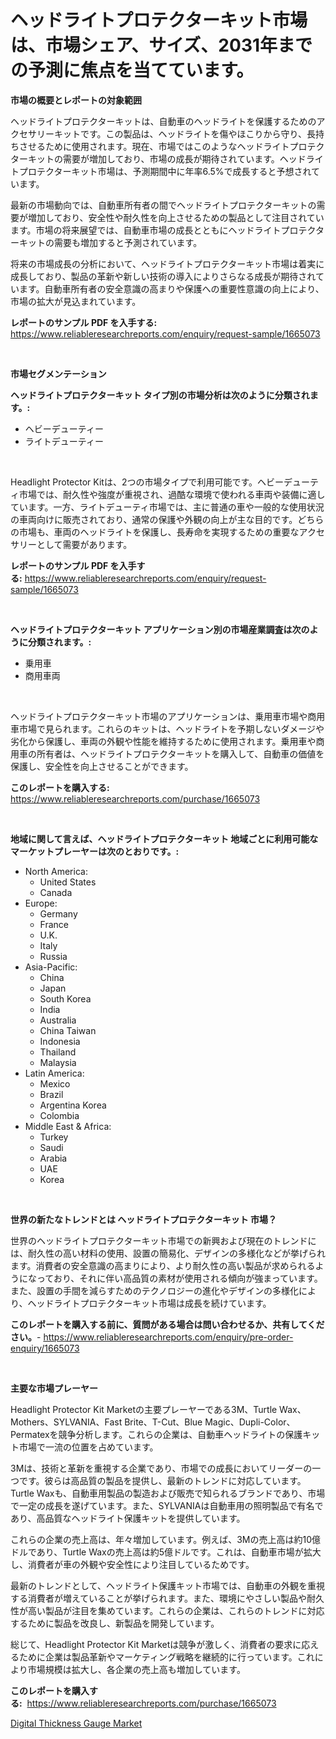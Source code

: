 <p><h1>ヘッドライトプロテクターキット市場は、市場シェア、サイズ、2031年までの予測に焦点を当てています。</h1></p><p><strong>市場の概要とレポートの対象範囲</strong></p>
<p><p>ヘッドライトプロテクターキットは、自動車のヘッドライトを保護するためのアクセサリーキットです。この製品は、ヘッドライトを傷やほこりから守り、長持ちさせるために使用されます。現在、市場ではこのようなヘッドライトプロテクターキットの需要が増加しており、市場の成長が期待されています。ヘッドライトプロテクターキット市場は、予測期間中に年率6.5%で成長すると予想されています。</p><p>最新の市場動向では、自動車所有者の間でヘッドライトプロテクターキットの需要が増加しており、安全性や耐久性を向上させるための製品として注目されています。市場の将来展望では、自動車市場の成長とともにヘッドライトプロテクターキットの需要も増加すると予測されています。</p><p>将来の市場成長の分析において、ヘッドライトプロテクターキット市場は着実に成長しており、製品の革新や新しい技術の導入によりさらなる成長が期待されています。自動車所有者の安全意識の高まりや保護への重要性意識の向上により、市場の拡大が見込まれています。</p></p>
<p><strong>レポートのサンプル PDF を入手する:</strong> <a href="https://www.reliableresearchreports.com/enquiry/request-sample/1665073">https://www.reliableresearchreports.com/enquiry/request-sample/1665073</a></p>
<p>&nbsp;</p>
<p><strong>市場セグメンテーション</strong></p>
<p><strong>ヘッドライトプロテクターキット タイプ別の市場分析は次のように分類されます。:</strong></p>
<p><ul><li>ヘビーデューティー</li><li>ライトデューティー</li></ul></p>
<p>&nbsp;</p>
<p><p>Headlight Protector Kitは、2つの市場タイプで利用可能です。ヘビーデューティ市場では、耐久性や強度が重視され、過酷な環境で使われる車両や装備に適しています。一方、ライトデューティ市場では、主に普通の車や一般的な使用状況の車両向けに販売されており、通常の保護や外観の向上が主な目的です。どちらの市場も、車両のヘッドライトを保護し、長寿命を実現するための重要なアクセサリーとして需要があります。</p></p>
<p><strong>レポートのサンプル PDF を入手する:</strong>&nbsp;<a href="https://www.reliableresearchreports.com/enquiry/request-sample/1665073">https://www.reliableresearchreports.com/enquiry/request-sample/1665073</a></p>
<p>&nbsp;</p>
<p><strong> ヘッドライトプロテクターキット アプリケーション別の市場産業調査は次のように分類されます。:</strong></p>
<p><ul><li>乗用車</li><li>商用車両</li></ul></p>
<p>&nbsp;</p>
<p><p>ヘッドライトプロテクターキット市場のアプリケーションは、乗用車市場や商用車市場で見られます。これらのキットは、ヘッドライトを予期しないダメージや劣化から保護し、車両の外観や性能を維持するために使用されます。乗用車や商用車の所有者は、ヘッドライトプロテクターキットを購入して、自動車の価値を保護し、安全性を向上させることができます。</p></p>
<p><strong>このレポートを購入する:</strong>&nbsp; <a href="https://www.reliableresearchreports.com/purchase/1665073">https://www.reliableresearchreports.com/purchase/1665073</a></p>
<p>&nbsp;</p>
<p><strong>地域に関して言えば、ヘッドライトプロテクターキット 地域ごとに利用可能なマーケットプレーヤーは次のとおりです。:</strong></p>
<p><ul>
    <li>
        North America:
        <ul>
            <li>United States</li>
            <li>Canada</li>
        </ul>
    </li>
    <li>
        Europe:
        <ul>
            <li>Germany</li>
            <li>France</li>
            <li>U.K.</li>
            <li>Italy</li>
            <li>Russia</li>
        </ul>
    </li>
    <li>
        Asia-Pacific:
        <ul>
            <li>China</li>
            <li>Japan</li>
            <li>South Korea</li>
            <li>India</li>
            <li>Australia</li>
            <li>China Taiwan</li>
            <li>Indonesia</li>
            <li>Thailand</li>
            <li>Malaysia</li>
        </ul>
    </li>
    <li>
        Latin America:
        <ul>
            <li>Mexico</li>
            <li>Brazil</li>
            <li>Argentina Korea</li>
            <li>Colombia</li>
        </ul>
    </li>
    <li>
        Middle East & Africa:
        <ul>
            <li>Turkey</li>
            <li>Saudi</li>
            <li>Arabia</li>
            <li>UAE</li>
            <li>Korea</li>
        </ul>
    </li>
    </ul></p>
<p>&nbsp;</p>
<p><strong>世界の新たなトレンドとは ヘッドライトプロテクターキット 市場？</strong></p>
<p><p>世界のヘッドライトプロテクターキット市場での新興および現在のトレンドには、耐久性の高い材料の使用、設置の簡易化、デザインの多様化などが挙げられます。消費者の安全意識の高まりにより、より耐久性の高い製品が求められるようになっており、それに伴い高品質の素材が使用される傾向が強まっています。また、設置の手間を減らすためのテクノロジーの進化やデザインの多様化により、ヘッドライトプロテクターキット市場は成長を続けています。</p></p>
<p><strong>このレポートを購入する前に、質問がある場合は問い合わせるか、共有してください。</strong>- <a href="https://www.reliableresearchreports.com/enquiry/pre-order-enquiry/1665073">https://www.reliableresearchreports.com/enquiry/pre-order-enquiry/1665073</a></p>
<p>&nbsp;</p>
<p><strong>主要な市場プレーヤー</strong></p>
<p><p>Headlight Protector Kit Marketの主要プレーヤーである3M、Turtle Wax、Mothers、SYLVANIA、Fast Brite、T-Cut、Blue Magic、Dupli-Color、Permatexを競争分析します。これらの企業は、自動車ヘッドライトの保護キット市場で一流の位置を占めています。</p><p>3Mは、技術と革新を重視する企業であり、市場での成長においてリーダーの一つです。彼らは高品質の製品を提供し、最新のトレンドに対応しています。Turtle Waxも、自動車用製品の製造および販売で知られるブランドであり、市場で一定の成長を遂げています。また、SYLVANIAは自動車用の照明製品で有名であり、高品質なヘッドライト保護キットを提供しています。</p><p>これらの企業の売上高は、年々増加しています。例えば、3Mの売上高は約10億ドルであり、Turtle Waxの売上高は約5億ドルです。これは、自動車市場が拡大し、消費者が車の外観や安全性により注目しているためです。</p><p>最新のトレンドとして、ヘッドライト保護キット市場では、自動車の外観を重視する消費者が増えていることが挙げられます。また、環境にやさしい製品や耐久性が高い製品が注目を集めています。これらの企業は、これらのトレンドに対応するために製品を改良し、新製品を開発しています。</p><p>総じて、Headlight Protector Kit Marketは競争が激しく、消費者の要求に応えるために企業は製品革新やマーケティング戦略を継続的に行っています。これにより市場規模は拡大し、各企業の売上高も増加しています。</p></p>
<p><strong>このレポートを購入する:</strong>&nbsp;&nbsp;<a href="https://www.reliableresearchreports.com/purchase/1665073">https://www.reliableresearchreports.com/purchase/1665073</a></p>
<p><p><a href="https://github.com/Chiragrp22/Market-Research-Report-List-4/blob/main/digital-thickness-gauge-market.md">Digital Thickness Gauge Market</a></p></p>